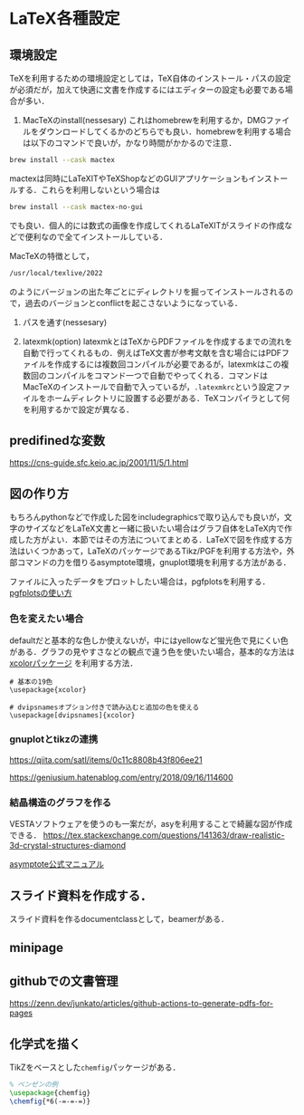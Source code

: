 # LaTeX各種設定


## 環境設定
TeXを利用するための環境設定としては，TeX自体のインストール・パスの設定が必須だが，加えて快適に文書を作成するにはエディターの設定も必要である場合が多い．

1. MacTeXのinstall(nessesary)
これはhomebrewを利用するか，DMGファイルをダウンロードしてくるかのどちらでも良い．homebrewを利用する場合は以下のコマンドで良いが，かなり時間がかかるので注意．
```bash
brew install --cask mactex
```
mactexは同時にLaTeXITやTeXShopなどのGUIアプリケーションもインストールする．これらを利用しないという場合は
```bash
brew install --cask mactex-no-gui
```
でも良い．個人的には数式の画像を作成してくれるLaTeXITがスライドの作成などで便利なので全てインストールしている．

MacTeXの特徴として，
```bash
/usr/local/texlive/2022
```
のようにバージョンの出た年ごとにディレクトリを掘ってインストールされるので，過去のバージョンとconflictを起こさないようになっている．

1. パスを通す(nessesary)


1. latexmk(option)
latexmkとはTeXからPDFファイルを作成するまでの流れを自動で行ってくれるもの．例えばTeX文書が参考文献を含む場合にはPDFファイルを作成するには複数回コンパイルが必要であるが，latexmkはこの複数回のコンパイルをコマンド一つで自動でやってくれる．コマンドはMacTeXのインストールで自動で入っているが，`.latexmkrc`という設定ファイルをホームディレクトリに設置する必要がある．TeXコンパイラとして何を利用するかで設定が異なる．

<!--http://www2.yukawa.kyoto-u.ac.jp/~koudai.sugimoto/dokuwiki/doku.php?id=latex:latexmk%E3%81%AE%E8%A8%AD%E5%AE%9A
-->
<!-- https://sites.google.com/site/lifeslash7830/home/tex/latexmkdeshittashedingnitsuite -->




## predifinedな変数
https://cns-guide.sfc.keio.ac.jp/2001/11/5/1.html



## 図の作り方
もちろんpythonなどで作成した図をincludegraphicsで取り込んでも良いが，文字のサイズなどをLaTeX文書と一緒に扱いたい場合はグラフ自体をLaTeX内で作成した方がよい．本節ではその方法についてまとめる．LaTeXで図を作成する方法はいくつかあって，LaTeXのパッケージであるTikz/PGFを利用する方法や，外部コマンドの力を借りるasymptote環境，gnuplot環境を利用する方法がある．


ファイルに入ったデータをプロットしたい場合は，pgfplotsを利用する．
[pgfplotsの使い方](pgfplots.md)


### 色を変えたい場合

defaultだと基本的な色しか使えないが，中にはyellowなど蛍光色で見にくい色がある．グラフの見やすさなどの観点で違う色を使いたい場合，基本的な方法は[xcolorパッケージ](https://www.ctan.org/pkg/xcolor)
を利用する方法．
```
# 基本の19色
\usepackage{xcolor}

# dvipsnamesオプション付きで読み込むと追加の色を使える
\usepackage[dvipsnames]{xcolor}
```


### gnuplotとtikzの連携
https://qiita.com/satl/items/0c11c8808b43f806ee21

https://geniusium.hatenablog.com/entry/2018/09/16/114600


### 結晶構造のグラフを作る
VESTAソフトウェアを使うのも一案だが，asyを利用することで綺麗な図が作成できる．
https://tex.stackexchange.com/questions/141363/draw-realistic-3d-crystal-structures-diamond

[asymptote公式マニュアル](https://asymptote.sourceforge.io/asymptote.pdf)


## スライド資料を作成する．
スライド資料を作るdocumentclassとして，beamerがある．
<!-- https://qiita.com/sh05_sh05/items/3d7ea00c97971de15851
https://risa.is.tokushima-u.ac.jp/~tetsushi/howtomakeslides.pdf
-->

## minipage
<!-- 
https://texblog.org/2007/08/01/placing-figurestables-side-by-side-minipage/
-->

## githubでの文書管理
https://zenn.dev/junkato/articles/github-actions-to-generate-pdfs-for-pages



## 化学式を描く
<!-- https://aprikose.sumomo.ne.jp/madchemiker/latex/chemfig/chemfig1/ -->
TikZをベースとした`chemfig`パッケージがある．
```tex
% ベンゼンの例
\usepackage{chemfig}
\chemfig{*6(-=-=-=)} 
```